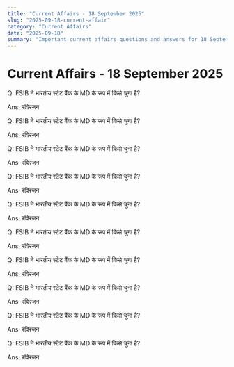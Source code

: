 ```yaml
---
title: "Current Affairs - 18 September 2025"
slug: "2025-09-18-current-affair"
category: "Current Affairs"
date: "2025-09-18"
summary: "Important current affairs questions and answers for 18 September 2025."
---
```


 <div class="container mx-auto px-4 py-8">
    <h1 class="text-2xl font-bold mb-6"> Current Affairs - 18 September 2025 </h1>
    <div class="grid grid-cols-1 md:grid-cols-2 gap-6">
      <div class="bg-white dark:bg-gray-900 border rounded-lg p-4 shadow hover:shadow-lg transition">
        <p class="font-semibold mb-2">Q: FSIB ने भारतीय स्टेट बैंक के MD के रूप में किसे चुना है?</p>
        <p class="text-gray-600 dark:text-gray-400">Ans: रविरंजन</p>
      </div>
      <div class="bg-white dark:bg-gray-900 border rounded-lg p-4 shadow hover:shadow-lg transition">
        <p class="font-semibold mb-2">Q: FSIB ने भारतीय स्टेट बैंक के MD के रूप में किसे चुना है?</p>
        <p class="text-gray-600 dark:text-gray-400">Ans: रविरंजन</p>
      </div>
      <div class="bg-white dark:bg-gray-900 border rounded-lg p-4 shadow hover:shadow-lg transition">
        <p class="font-semibold mb-2">Q: FSIB ने भारतीय स्टेट बैंक के MD के रूप में किसे चुना है?</p>
        <p class="text-gray-600 dark:text-gray-400">Ans: रविरंजन</p>
      </div>
      <div class="bg-white dark:bg-gray-900 border rounded-lg p-4 shadow hover:shadow-lg transition">
        <p class="font-semibold mb-2">Q: FSIB ने भारतीय स्टेट बैंक के MD के रूप में किसे चुना है?</p>
        <p class="text-gray-600 dark:text-gray-400">Ans: रविरंजन</p>
      </div>
      <div class="bg-white dark:bg-gray-900 border rounded-lg p-4 shadow hover:shadow-lg transition">
        <p class="font-semibold mb-2">Q: FSIB ने भारतीय स्टेट बैंक के MD के रूप में किसे चुना है?</p>
        <p class="text-gray-600 dark:text-gray-400">Ans: रविरंजन</p>
      </div>
      <div class="bg-white dark:bg-gray-900 border rounded-lg p-4 shadow hover:shadow-lg transition">
        <p class="font-semibold mb-2">Q: FSIB ने भारतीय स्टेट बैंक के MD के रूप में किसे चुना है?</p>
        <p class="text-gray-600 dark:text-gray-400">Ans: रविरंजन</p>
      </div>
      <div class="bg-white dark:bg-gray-900 border rounded-lg p-4 shadow hover:shadow-lg transition">
        <p class="font-semibold mb-2">Q: FSIB ने भारतीय स्टेट बैंक के MD के रूप में किसे चुना है?</p>
        <p class="text-gray-600 dark:text-gray-400">Ans: रविरंजन</p>
      </div>
      <div class="bg-white dark:bg-gray-900 border rounded-lg p-4 shadow hover:shadow-lg transition">
        <p class="font-semibold mb-2">Q: FSIB ने भारतीय स्टेट बैंक के MD के रूप में किसे चुना है?</p>
        <p class="text-gray-600 dark:text-gray-400">Ans: रविरंजन</p>
      </div>
      <div class="bg-white dark:bg-gray-900 border rounded-lg p-4 shadow hover:shadow-lg transition">
        <p class="font-semibold mb-2">Q: FSIB ने भारतीय स्टेट बैंक के MD के रूप में किसे चुना है?</p>
        <p class="text-gray-600 dark:text-gray-400">Ans: रविरंजन</p>
      </div>
      <div class="bg-white dark:bg-gray-900 border rounded-lg p-4 shadow hover:shadow-lg transition">
        <p class="font-semibold mb-2">Q: FSIB ने भारतीय स्टेट बैंक के MD के रूप में किसे चुना है?</p>
        <p class="text-gray-600 dark:text-gray-400">Ans: रविरंजन</p>
      </div>
    </div>
  </div>
